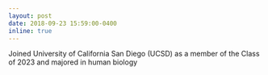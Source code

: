 ```yaml
---
layout: post
date: 2018-09-23 15:59:00-0400
inline: true
---
```

Joined University of California San Diego (UCSD) as a member of the Class of 2023 and majored in human biology

